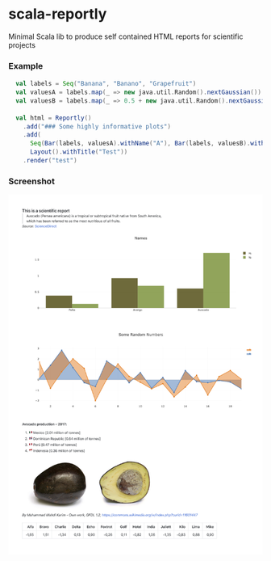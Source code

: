 # scala-reportly
Minimal Scala lib to produce self contained HTML reports for scientific projects

### Example
```scala
  val labels = Seq("Banana", "Banano", "Grapefruit")
  val valuesA = labels.map(_ => new java.util.Random().nextGaussian())
  val valuesB = labels.map(_ => 0.5 + new java.util.Random().nextGaussian())
    
  val html = Reportly()
    .add("### Some highly informative plots")
    .add(
      Seq(Bar(labels, valuesA).withName("A"), Bar(labels, valuesB).withName("B")),
      Layout().withTitle("Test"))
    .render("test")
```

### Screenshot
![Avocado](screenshots/Avocado.png)